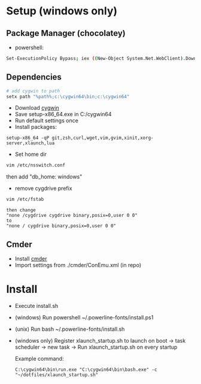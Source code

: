# Setup (windows only)

## Package Manager (chocolatey)
- powershell:

```bash
Set-ExecutionPolicy Bypass; iex ((New-Object System.Net.WebClient).DownloadString('https://chocolatey.org/install.ps1'))
```

## Dependencies

```bash
# add cygwin to path
setx path "%path%;c:\cygwin64\bin;c:\cygwin64"
```

- Download [cygwin](https://www.cygwin.com/)
- Save setup-x86_64.exe in C:/cygwin64
- Run default settings once
- Install packages:
```
setup-x86_64 -qP git,zsh,curl,wget,vim,gvim,xinit,xorg-server,xlaunch,lua
```

- Set home dir
```bash
vim /etc/nsswitch.conf
```
then add "db_home: windows"

- remove cygdrive prefix
```bash
vim /etc/fstab
```
```
then change
"none /cygdrive cygdrive binary,posix=0,user 0 0"
to
"none / cygdrive binary,posix=0,user 0 0"
```

## Cmder

- Install [cmder](https://github.com/cmderdev/cmder/releases)
- Import settings from ./cmder/ConEmu.xml (in repo)

# Install

* Execute install.sh
* (windows) Run powershell ~/.powerline-fonts/install.ps1
* (unix) Run bash ~/.powerline-fonts/install.sh
* (windows only) Register xlaunch_startup.sh to launch on boot
  -> task scheduler
  -> new task
  -> Run xlaunch_startup.sh on every startup

  Example command:
  ```
  C:\cygwin64\bin\run.exe "C:\cygwin64\bin\bash.exe" -c "~/dotfiles/xlaunch_startup.sh"
  ```

